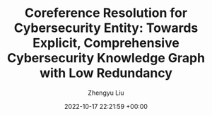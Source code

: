 ---
layout: post
title:  "Coreference Resolution for Cybersecurity Entity: Towards Explicit,
Comprehensive Cybersecurity Knowledge Graph with Low Redundancy"
date:   2022-10-17 22:21:59 +00:00
categories: research
author: "Zhengyu Liu"
authors: "<strong>Zhengyu Liu</strong>, Haochen Su, Nannan Wang, Cheng Huang"
venue: "EAI International Conference on Security and Privacy in Communication Networks (SecureComm), 2022"
pdf: "/assets/cybercoref.pdf"
poster: "/"
code: "https://github.com/jackfromeast/CyberCoref"
slides: "/"
---